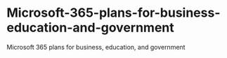 # Microsoft-365-plans-for-business-education-and-government
Microsoft 365 plans for business, education, and government

